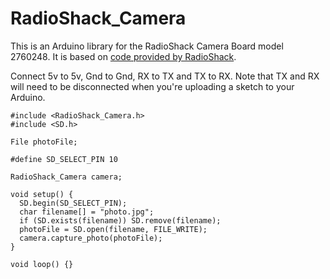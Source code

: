 # RadioShack_Camera

This is an Arduino library for the RadioShack Camera Board model 2760248. It is based on [code provided by RadioShack](https://github.com/RadioShackCorp/2760248-Camera-Board).

Connect 5v to 5v, Gnd to Gnd, RX to TX and TX to RX. Note that TX and RX will need to be disconnected when you're uploading a sketch to your Arduino.

```
#include <RadioShack_Camera.h>
#include <SD.h>

File photoFile;

#define SD_SELECT_PIN 10

RadioShack_Camera camera;

void setup() {
  SD.begin(SD_SELECT_PIN);
  char filename[] = "photo.jpg";
  if (SD.exists(filename)) SD.remove(filename);
  photoFile = SD.open(filename, FILE_WRITE);
  camera.capture_photo(photoFile);
}

void loop() {}
```
